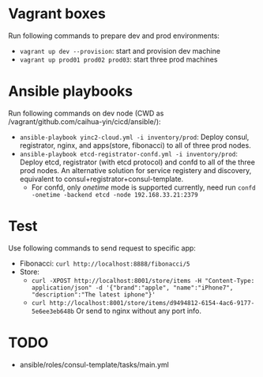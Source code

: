 # Vagrant boxes
Run following commands to prepare dev and prod environments:
- `vagrant up dev --provision`: start and provision dev machine
- `vagrant up prod01 prod02 prod03`: start three prod machines

# Ansible playbooks
Run following commands on dev node (CWD as /vagrant/github.com/caihua-yin/cicd/ansible/):
- `ansible-playbook yinc2-cloud.yml -i inventory/prod`: Deploy consul, registrator, nginx, and apps(store, fibonacci) to all of three prod nodes.
- `ansible-playbook etcd-registrator-confd.yml -i inventory/prod`: Deploy etcd, registrator (with etcd protocol) and confd to all of the three prod nodes. An alternative solution for service registery and discovery, equivalent to consul+registrator+consul-template.
    - For confd, only *onetime* mode is supported currently, need run `confd -onetime -backend etcd -node 192.168.33.21:2379`

# Test
Use following commands to send request to specific app:
- Fibonacci: `curl http://localhost:8888/fibonacci/5`
- Store:
    - `curl -XPOST http://localhost:8001/store/items -H "Content-Type: application/json" -d '{"brand":"apple", "name":"iPhone7", "description":"The latest iphone"}'`
    - `curl http://localhost:8001/store/items/d9494812-6154-4ac6-9177-5e6ee3eb648b`
Or send to nginx without any port info.

# TODO
- ansible/roles/consul-template/tasks/main.yml
